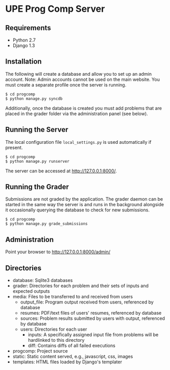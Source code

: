 UPE Prog Comp Server
====================

Requirements
------------
* Python 2.7
* Django 1.3

Installation
------------
The following will create a database and allow you to set up an admin account.
Note: Admin accounts cannot be used on the main website. You must create a
separate profile once the server is running.

    $ cd progcomp
    $ python manage.py syncdb

Additionally, once the database is created you must add problems that are placed
in the grader folder via the administration panel (see below).

Running the Server
------------------
The local configuration file `local_settings.py` is used automatically if
present.

    $ cd progcomp
    $ python manage.py runserver

The server can be accessed at <http://127.0.0.1:8000/>.

Running the Grader
------------------
Submissions are not graded by the application. The grader daemon can be started
in the same way the server is and runs in the background alongside it
occasionally querying the database to check for new submissions.

    $ cd progcomp
    $ python manage.py grade_submissions

Administration
--------------
Point your browser to <http://127.0.0.1:8000/admin/>

Directories
-----------
* database: Sqlite3 databases
* grader: Directories for each problem and their sets of inputs and expected
  outputs
* media: Files to be transferred to and received from users
  * output\_file: Program output received from users, referenced by database
  * resumes: PDF/text files of users' resumes, referenced by database
  * sources: Problem results submitted by users with output, referenced by
    database
  * users: Directories for each user
    * inputs: A specifically assigned input file from problems will be
      hardlinked to this directory
    * diff: Contains diffs of all failed executions
* progcomp: Project source
* static: Static content served, e.g., javascript, css, images
* templates: HTML files loaded by Django's templater

